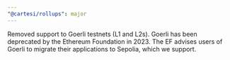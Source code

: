 ```yaml
---
"@cartesi/rollups": major
---
```


Removed support to Goerli testnets (L1 and L2s).
Goerli has been deprecated by the Ethereum Foundation in 2023.
The EF advises users of Goerli to migrate their applications to Sepolia, which we support.
